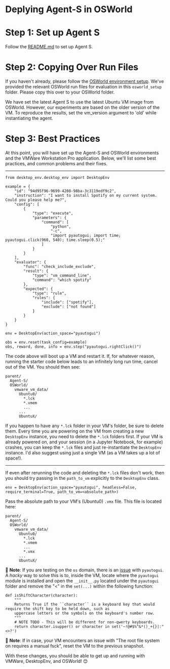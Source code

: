 # Deplying Agent-S in OSWorld

# Step 1: Set up Agent S

Follow the [README.md](https://github.com/jdgiles26/Agent-S/blob/main/gui_agents/s1/README.md) to set up Agent S.

# Step 2: Copying Over Run Files

If you haven't already, please follow the [OSWorld environment setup](https://github.com/xlang-ai/OSWorld/blob/main/README.md). We've provided the relevant OSWorld run files for evaluation in this `osworld_setup` folder. Please copy this over to your OSWorld folder.

We have set the latest Agent S to use the latest Ubuntu VM image from OSWorld. However, our experiments are based on the older version of the VM. To reproduce the results, set the vm_version argument to 'old' while instantiating the agent.


# Step 3: Best Practices

At this point, you will have set up the Agent-S and OSWorld environments and the VMWare Workstation Pro application. Below, we'll list some best practices, and common problems and their fixes.

---

```
from desktop_env.desktop_env import DesktopEnv

example = {
    "id": "94d95f96-9699-4208-98ba-3c3119edf9c2",
    "instruction": "I want to install Spotify on my current system. Could you please help me?",
    "config": [
        {
            "type": "execute",
            "parameters": {
                "command": [
                    "python",
                    "-c",
                    "import pyautogui; import time; pyautogui.click(960, 540); time.sleep(0.5);"
                ]
            }
        }
    ],
    "evaluator": {
        "func": "check_include_exclude",
        "result": {
            "type": "vm_command_line",
            "command": "which spotify"
        },
        "expected": {
            "type": "rule",
            "rules": {
                "include": ["spotify"],
                "exclude": ["not found"]
            }
        }
    }
}

env = DesktopEnv(action_space="pyautogui")

obs = env.reset(task_config=example)
obs, reward, done, info = env.step("pyautogui.rightClick()")
```

The code above will boot up a VM and restart it. If, for whatever reason, running the starter code below leads to an infinitely long run time, cancel out of the VM.
You should then see:

```
parent/
  Agent-S/
  OSWorld/
    vmware_vm_data/
      Ubuntu0/
        *.lck
        *.vmem
        ...
      ...
      UbuntuX/
```

If you happen to have any `*.lck` folder in your VM's folder, be sure to delete them. Every time you are powering on the VM from creating a new `DesktopEnv` instance, you need to 
delete the `*.lck` folders first. If your VM is already powered on, and your session (in a Jupyter Notebook, for example) crashes, you can keep the `*.lck` files and just re-instantiate the `DesktopEnv` instance. I'd also suggest using just a single VM (as a VM takes up a lot of space!). 

---

If even after rerunning the code and deleting the `*.lck` files don't work, then you should try passing in the `path_to_vm` explicitly to the `DesktopEnv` class. 

```
env = DesktopEnv(action_space="pyautogui", headless=False, require_terminal=True, path_to_vm=<absolute_path>)
```

Pass the absolute path to your VM's (Ubuntu0) `.vmx` file. This file is located here:


```
parent/
  Agent-S/
  OSWorld/
    vmware_vm_data/
      Ubuntu0/
        *.lck
        *.vmem
        ...
        *.vmx
      ...
      UbuntuX/
```

📌 **Note**: If you are testing on the `os` domain, there is an [issue](https://github.com/asweigart/pyautogui/issues/198#issuecomment-1465268536) with `pyautogui`. A *hacky* way to solve this is to, inside the VM, locate where the `pyautogui` module is installed and open the `__init__.py` located under the `pyautogui` folder and remove the "<" in the `set(...)` within the following function: 

```
def isShiftCharacter(character):
    """
    Returns True if the ``character`` is a keyboard key that would require the shift key to be held down, such as
    uppercase letters or the symbols on the keyboard's number row.
    """
    # NOTE TODO - This will be different for non-qwerty keyboards.
    return character.isupper() or character in set('~!@#$%^&*()_+{}|:"<>?')
```

📌 **Note**: If in case, your VM encounters an issue with "The root file system on <path> requires a manual fsck", reset the VM to the previous snapshot. 

With these changes, you should be able to get up and running with VMWare, DesktopEnv, and OSWorld! 😊